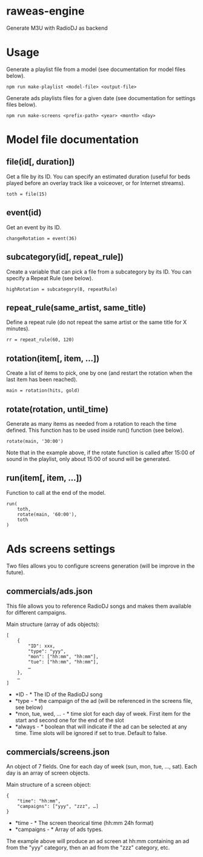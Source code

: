 # raweas-engine

Generate M3U with RadioDJ as backend

# Usage

Generate a playlist file from a model (see documentation for model files below).

```
npm run make-playlist <model-file> <output-file>
```

Generate ads playlists files for a given date (see documentation for settings files below).

```
npm run make-screens <prefix-path> <year> <month> <day>
```

# Model file documentation

## file(id[, duration])

Get a file by its ID. You can specify an estimated duration (useful for beds played before an overlay track like a voiceover, or for Internet streams).

```
toth = file(15)
```

## event(id)

Get an event by its ID.

```
changeRotation = event(36)
```

## subcategory(id\[, repeat_rule\])

Create a variable that can pick a file from a subcategory by its ID. You can specify a Repeat Rule (see below).

```
highRotation = subcategory(8, repeatRule)
```

## repeat_rule(same_artist, same_title)

Define a repeat rule (do not repeat the same artist or the same title for X minutes).

```
rr = repeat_rule(60, 120)
```

## rotation(item\[, item, ...\])

Create a list of items to pick, one by one (and restart the rotation when the last item has been reached).

```
main = rotation(hits, gold)
```

## rotate(rotation, until_time)

Generate as many items as needed from a rotation to reach the time defined. This function has to be used inside run() function (see below).

```
rotate(main, '30:00')
```

Note that in the example above, if the rotate function is called after 15:00 of sound in the playlist, only about 15:00 of sound will be generated.

## run(item[, item, ...])

Function to call at the end of the model.

```
run(
	toth,
	rotate(main, '60:00'),
	toth
)
```

# Ads screens settings

Two files allows you to configure screens generation (will be improve in the future).

## commercials/ads.json

This file allows you to reference RadioDJ songs and makes them available for different campaigns.

Main structure (array of ads objects):

```
[
	{
		"ID": xxx,
		"type": "yyy",
		"mon": ["hh:mm", "hh:mm"],
		"tue": ["hh:mm", "hh:mm"],
		…
	},
	…
]
```
- *ID - * The ID of the RadioDJ song
- *type - * the campaign of the ad (will be referenced in the screens file, see below)
- *mon, tue, wed, … - * time slot for each day of week. First item for the start and second one for the end of the slot
- *always - * boolean that will indicate if the ad can be selected at any time. Time slots will be ignored if set to true. Default to false.

## commercials/screens.json

An object of 7 fields. One for each day of week (sun, mon, tue, …, sat). Each day is an array of screen objects.

Main structure of a screen object:

```
{
	"time": "hh:mm",
	"campaigns": ["yyy", "zzz", …]
}
```

- *time - * The screen theorical time (hh:mm 24h format)
- *campaigns - * Array of ads types.

The example above will produce an ad screen at hh:mm containing an ad from the "yyy" category, then an ad from the "zzz" category, etc.
